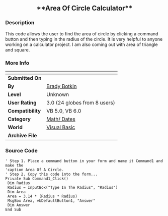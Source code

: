 ﻿<div align="center">

## \*\*Area Of Circle Calculator\*\*


</div>

### Description

This code allows the user to find the area of circle by clicking a command button and then typing in the radius of the circle. It is very helpful to anyone working on a calculator project. I am also coming out with area of triangle and square.
 
### More Info
 


<span>             |<span>
---                |---
**Submitted On**   |
**By**             |[Brady Botkin](https://github.com/Planet-Source-Code/PSCIndex/blob/master/ByAuthor/brady-botkin.md)
**Level**          |Unknown
**User Rating**    |3.0 (24 globes from 8 users)
**Compatibility**  |VB 5\.0, VB 6\.0
**Category**       |[Math/ Dates](https://github.com/Planet-Source-Code/PSCIndex/blob/master/ByCategory/math-dates__1-37.md)
**World**          |[Visual Basic](https://github.com/Planet-Source-Code/PSCIndex/blob/master/ByWorld/visual-basic.md)
**Archive File**   |[](https://github.com/Planet-Source-Code/brady-botkin-area-of-circle-calculator__1-1989/archive/master.zip)





### Source Code

```
' Step 1. Place a command button in your form and name it Command1 and make the
'caption Area Of A Circle.
' Step 2. Copy this code into the form...
Private Sub Command1_Click()
 Dim Radius
 Radius = InputBox("Type In The Radius", "Radius")
 Dim Area
 Area = 3.14 * (Radius * Radius)
 MsgBox Area, vbDefaultButton1, "Answer"
 Dim Answer
End Sub
```

